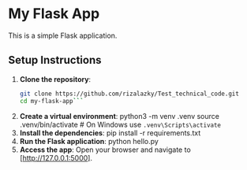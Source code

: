 # My Flask App

This is a simple Flask application.

## Setup Instructions

1. **Clone the repository**:
   ```bash
   git clone https://github.com/rizalazky/Test_technical_code.git
   cd my-flask-app```
2. **Create a virtual environment**:
    python3 -m venv .venv
    source .venv/bin/activate   # On Windows use `.venv\Scripts\activate`
3. **Install the dependencies**:
    pip install -r requirements.txt
4. **Run the Flask application**:
    python hello.py
5. **Access the app**:
    Open your browser and navigate to [http://127.0.0.1:5000].